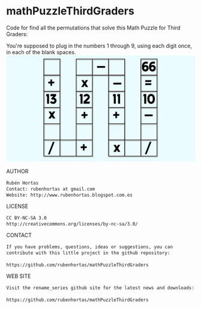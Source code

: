 # mathPuzzleThirdGraders
Code for find all the permutations that solve this  Math Puzzle for Third Graders:

You're supposed to plug in the numbers 1 through 9, using each digit once, in each of the blank spaces. 
![alt text](https://github.com/rubenhortas/mathPuzzleThirdGraders/blob/master/mathPuzzleThirdGraders.jpg "Math Puzzle for Third Graders")

AUTHOR

    Rubén Hortas
    Contact: rubenhortas at gmail.com
    Website: http://www.rubenhortas.blogspot.com.es

LICENSE

    CC BY-NC-SA 3.0
    http://creativecommons.org/licenses/by-nc-sa/3.0/

CONTACT

    If you have problems, questions, ideas or suggestions, you can
    contribute with this little project in the github repository:

    https://github.com/rubenhortas/mathPuzzleThirdGraders

WEB SITE

    Visit the rename_series github site for the latest news and downloads:

    https://github.com/rubenhortas/mathPuzzleThirdGraders
